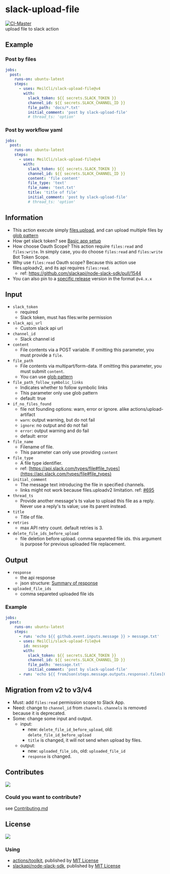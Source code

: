 # slack-upload-file
[![CI-Master](https://github.com/MeilCli/slack-upload-file/actions/workflows/ci-master.yml/badge.svg)](https://github.com/MeilCli/slack-upload-file/actions/workflows/ci-master.yml)  
upload file to slack action

## Example
### Post by files
```yaml
jobs:
  post:
    runs-on: ubuntu-latest
    steps:
      - uses: MeilCli/slack-upload-file@v4
        with:
          slack_token: ${{ secrets.SLACK_TOKEN }}
          channel_id: ${{ secrets.SLACK_CHANNEL_ID }}
          file_path: 'docs/*.txt'
          initial_comment: 'post by slack-upload-file'
          # thread_ts: 'option'
```

### Post by workflow yaml
```yaml
jobs:
  post:
    runs-on: ubuntu-latest
    steps:
      - uses: MeilCli/slack-upload-file@v4
        with:
          slack_token: ${{ secrets.SLACK_TOKEN }}
          channel_id: ${{ secrets.SLACK_CHANNEL_ID }}
          content: 'file content'
          file_type: 'text'
          file_name: 'text.txt'
          title: 'title of file'
          initial_comment: 'post by slack-upload-file'
          # thread_ts: 'option'
```

## Information
- This action execute simply [files.upload](https://api.slack.com/methods/files.upload), and can upload multiple files by [glob pattern](https://github.com/actions/toolkit/tree/main/packages/glob#patterns)
- How get slack token? see [Basic app setup](https://api.slack.com/authentication/basics)
- How choose Oauth Scope? This action require `files:read` and `files:write`. In simply case, you do choose `files:read` and `files:write` Bot Token Scope.
- Why use `files:read` Oauth scope? Because this action use files.uploadv2, and its api requires `files:read`.
  - ref: https://github.com/slackapi/node-slack-sdk/pull/1544
- You can also pin to a [specific release](https://github.com/MeilCli/slack-upload-file/releases) version in the format `@v4.x.x`

## Input
- `slack_token`
  - required
  - Slack token, must has files:write permission
- `slack_api_url`
  - Custom slack api url
- `channel_id`
  - Slack channel id
- `content`
  - File contents via a POST variable. If omitting this parameter, you must provide a `file`.
- `file_path`
  - File contents via multipart/form-data. If omitting this parameter, you must submit `content`.
  - You can use [glob pattern](https://github.com/actions/toolkit/tree/main/packages/glob#patterns)
- `file_path_follow_symbolic_links`
  - Indicates whether to follow symbolic links
  - This parameter only use glob pattern
  - default: true
- `if_no_files_found`
  - file not founding options: warn, error or ignore. alike actions/upload-artifact
  - `warn`: output warning, but do not fail
  - `ignore`: no output and do not fail
  - `error`: output warning and do fail
  - default: error
- `file_name`
  - Filename of file.
  - This parameter can only use providing `content`
- `file_type`
  - A file type identifier.
  - ref: [https://api.slack.com/types/file#file_types](https://api.slack.com/types/file#file_types)
- `initial_comment`
  - The message text introducing the file in specified channels.
  - links might not work because files.uploadv2 limitation. ref: [#695](https://github.com/MeilCli/slack-upload-file/issues/695)
- `thread_ts`
  - Provide another message's ts value to upload this file as a reply. Never use a reply's ts value; use its parent instead.
- `title`
  - Title of file.
- `retries`
  - max API retry count. default retries is 3.
- `delete_file_ids_before_upload`
  - file deletion before upload. comma separeted file ids. this argument is purpose for previous uploaded file replacement.

## Output
- `response`
  - the api response
  - json structure: [Summary of response](./docs/response.md)
- `uploaded_file_ids`
  - comma separeted uploaded file ids

### Example
```yaml
jobs:
  post:
    runs-on: ubuntu-latest
    steps:
      - run: 'echo ${{ github.event.inputs.message }} > message.txt'
      - uses: MeilCli/slack-upload-file@v4
        id: message
        with:
          slack_token: ${{ secrets.SLACK_TOKEN }}
          channel_id: ${{ secrets.SLACK_CHANNEL_ID }}
          file_path: 'message.txt'
          initial_comment: 'post by slack-upload-file'
      - run: 'echo ${{ fromJson(steps.message.outputs.response).files[0].file.permalink }}'
```

## Migration from v2 to v3/v4
- Must: add `files:read` permission scope to Slack App.
- Need: change to `channel_id` from `channels`. `channels` is removed because it is deprecated. 
- Some: change some input and output.
  - input:
    - new: `delete_file_id_before_upload`, old: `delete_file_id_before_upload`
    - `title` is changed, it will not send when upload by files.
  - output:
    - new: `uploaded_file_ids`, old: `uploaded_file_id`
    - `response` is changed.

## Contributes
[<img src="https://gist.github.com/MeilCli/9851a2980ae568e93042315ec2b43588/raw/859ead0ea54e1a8e943b575937bdc0e3c54bf0ac/metrics_contributors.svg">](https://github.com/MeilCli/slack-upload-file/graphs/contributors)

### Could you want to contribute?
see [Contributing.md](./.github/CONTRIBUTING.md)

## License
[<img src="https://gist.github.com/MeilCli/9851a2980ae568e93042315ec2b43588/raw/859ead0ea54e1a8e943b575937bdc0e3c54bf0ac/metrics_licenses.svg">](LICENSE.txt)

### Using
- [actions/toolkit](https://github.com/actions/toolkit), published by [MIT License](https://github.com/actions/toolkit/blob/master/LICENSE.md)
- [slackapi/node-slack-sdk](https://github.com/slackapi/node-slack-sdk), published by [MIT License](https://github.com/slackapi/node-slack-sdk/blob/main/LICENSE)
